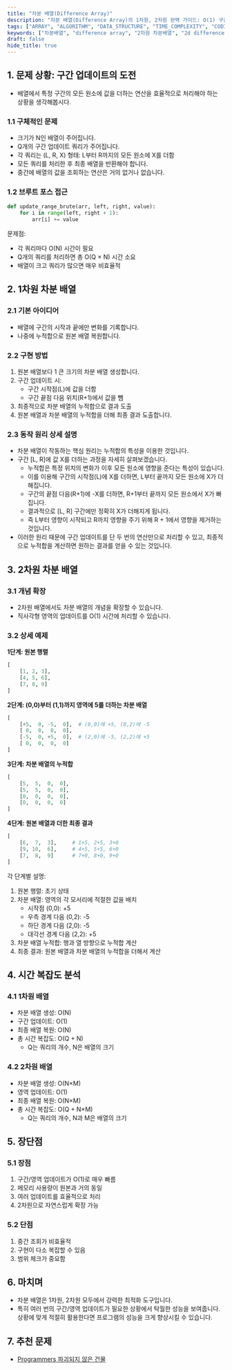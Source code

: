 ```yaml
---
title: "차분 배열(Difference Array)"
description: "차분 배열(Difference Array)의 1차원, 2차원 완벽 가이드: O(1) 구간 업데이트의 비밀. 배열의 구간 업데이트를 O(1) 시간에 처리하는 차분 배열 알고리즘과 2차원으로의 확장을 알아봅니다. 문제 상황부터 최적화된 해결책까지 실제 예제와 함께 설명합니다."
tags: ["ARRAY", "ALGORITHM", "DATA_STRUCTURE", "TIME_COMPLEXITY", "CODING_TEST"]
keywords: ["차분배열", "difference array", "2차원 차분배열", "2d difference array", "구간 업데이트", "range update", "알고리즘", "algorithm", "자료구조", "data structure", "코딩테스트", "coding test", "알고리즘 최적화", "algorithm optimization"]
draft: false
hide_title: true
---
```


## 1. 문제 상황: 구간 업데이트의 도전

- 배열에서 특정 구간의 모든 원소에 값을 더하는 연산을 효율적으로 처리해야 하는 상황을 생각해봅시다.

### 1.1 구체적인 문제

- 크기가 N인 배열이 주어집니다.
- Q개의 구간 업데이트 쿼리가 주어집니다.
- 각 쿼리는 (L, R, X) 형태: L부터 R까지의 모든 원소에 X를 더함
- 모든 쿼리를 처리한 후 최종 배열을 반환해야 합니다.
- 중간에 배열의 값을 조회하는 연산은 거의 없거나 없습니다.

### 1.2 브루트 포스 접근
```python
def update_range_brute(arr, left, right, value):
    for i in range(left, right + 1):
        arr[i] += value
```

문제점:
- 각 쿼리마다 O(N) 시간이 필요
- Q개의 쿼리를 처리하면 총 O(Q × N) 시간 소요
- 배열이 크고 쿼리가 많으면 매우 비효율적

## 2. 1차원 차분 배열

### 2.1 기본 아이디어

- 배열에 구간의 시작과 끝에만 변화를 기록합니다.
- 나중에 누적합으로 원본 배열 복원합니다.

### 2.2 구현 방법

1. 원본 배열보다 1 큰 크기의 차분 배열 생성합니다.
2. 구간 업데이트 시:
    - 구간 시작점(L)에 값을 더함
    - 구간 끝점 다음 위치(R+1)에서 값을 뺌
3. 최종적으로 차분 배열의 누적합으로 결과 도출
4. 원본 배열과 차분 배열의 누적합을 더해 최종 결과 도출합니다.

### 2.3 동작 원리 상세 설명

- 차분 배열이 작동하는 핵심 원리는 누적합의 특성을 이용한 것입니다.
- 구간 [L, R]에 값 X를 더하는 과정을 자세히 살펴보겠습니다.
  - 누적합은 특정 위치의 변화가 이후 모든 원소에 영향을 준다는 특성이 있습니다.
  - 이를 이용해 구간의 시작점(L)에 X를 더하면, L부터 끝까지 모든 원소에 X가 더해집니다.
  - 구간의 끝점 다음(R+1)에 -X를 더하면, R+1부터 끝까지 모든 원소에서 X가 빠집니다.
  - 결과적으로 [L, R] 구간에만 정확히 X가 더해지게 됩니다.
  - 즉 L부터 영향이 시작되고 R까지 영향을 주기 위해 R + 1에서 영향을 제거하는 것입니다.
- 이러한 원리 때문에 구간 업데이트를 단 두 번의 연산만으로 처리할 수 있고, 최종적으로 누적합을 계산하면 원하는 결과를 얻을 수 있는 것입니다.

## 3. 2차원 차분 배열

### 3.1 개념 확장

- 2차원 배열에서도 차분 배열의 개념을 확장할 수 있습니다. 
- 직사각형 영역의 업데이트를 O(1) 시간에 처리할 수 있습니다.

### 3.2 상세 예제

**1단계: 원본 행렬**
```python
[
    [1, 2, 3],
    [4, 5, 6],
    [7, 8, 9]
]
```

**2단계: (0,0)부터 (1,1)까지 영역에 5를 더하는 차분 배열**
```python
[
    [+5,  0, -5,  0],  # (0,0)에 +5, (0,2)에 -5
    [ 0,  0,  0,  0],
    [-5,  0, +5,  0],  # (2,0)에 -5, (2,2)에 +5
    [ 0,  0,  0,  0]
]
```

**3단계: 차분 배열의 누적합**
```python
[
    [5,  5,  0,  0],
    [5,  5,  0,  0],
    [0,  0,  0,  0],
    [0,  0,  0,  0]
]
```

**4단계: 원본 배열과 더한 최종 결과**
```python
[
    [6,  7,  3],     # 1+5, 2+5, 3+0
    [9, 10,  6],     # 4+5, 5+5, 6+0
    [7,  8,  9]      # 7+0, 8+0, 9+0
]
```

각 단계별 설명:
1. 원본 행렬: 초기 상태
2. 차분 배열: 영역의 각 모서리에 적절한 값을 배치
   - 시작점 (0,0): +5
   - 우측 경계 다음 (0,2): -5
   - 하단 경계 다음 (2,0): -5
   - 대각선 경계 다음 (2,2): +5
3. 차분 배열 누적합: 행과 열 방향으로 누적합 계산
4. 최종 결과: 원본 배열과 차분 배열의 누적합을 더해서 계산

## 4. 시간 복잡도 분석

### 4.1 1차원 배열
- 차분 배열 생성: O(N)
- 구간 업데이트: O(1)
- 최종 배열 복원: O(N)
- 총 시간 복잡도: O(Q + N)
  - Q는 쿼리의 개수, N은 배열의 크기

### 4.2 2차원 배열
- 차분 배열 생성: O(N×M)
- 영역 업데이트: O(1)
- 최종 배열 복원: O(N×M)
- 총 시간 복잡도: O(Q + N×M)
  - Q는 쿼리의 개수, N과 M은 배열의 크기

## 5. 장단점

### 5.1 장점
1. 구간/영역 업데이트가 O(1)로 매우 빠름
2. 메모리 사용량이 원본과 거의 동일
3. 여러 업데이트를 효율적으로 처리
4. 2차원으로 자연스럽게 확장 가능

### 5.2 단점
1. 중간 조회가 비효율적
2. 구현이 다소 복잡할 수 있음
3. 범위 체크가 중요함

## 6. 마치며

- 차분 배열은 1차원, 2차원 모두에서 강력한 최적화 도구입니다. 
- 특히 여러 번의 구간/영역 업데이트가 필요한 상황에서 탁월한 성능을 보여줍니다. 상황에 맞게 적절히 활용한다면 프로그램의 성능을 크게 향상시킬 수 있습니다.

## 7. 추천 문제
- [Programmers 파괴되지 않은 건물](https://school.programmers.co.kr/learn/courses/30/lessons/92344)